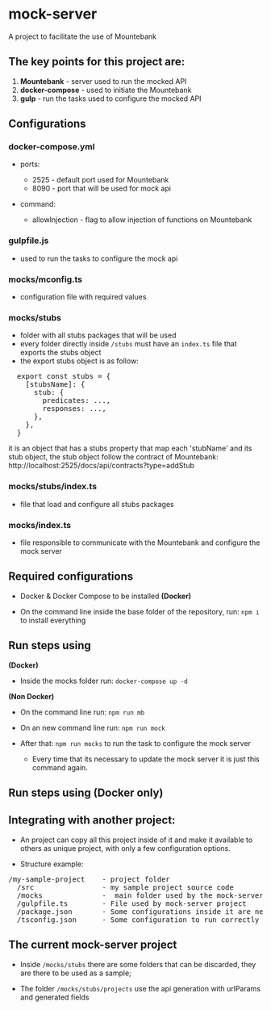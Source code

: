# mock-server
A project to facilitate the use of Mountebank


## The key points for this project are:

1. **Mountebank** - server used to run the mocked API
2. **docker-compose** - used to initiate the Mountebank
3. **gulp** - run the tasks used to configure the mocked API

## Configurations

### docker-compose.yml
  - ports:
    - 2525 - default port used for Mountebank
    - 8090 - port that will be used for mock api

  - command:
    - allowInjection - flag to allow injection of functions on Mountebank

### gulpfile.js
  - used to run the tasks to configure the mock api

### mocks/mconfig.ts
  - configuration file with required values

### mocks/stubs
  - folder with all stubs packages that will be used
  - every folder directly inside `/stubs` must have an `index.ts` file that exports the stubs object
  - the export stubs object is as follow:
<pre>
  export const stubs = {
    [stubsName]: {
      stub: {
        predicates: ...,
        responses: ...,
      },
    },
  }
</pre>
  it is an object that has a stubs property that map each 'stubName' and its stub object, the stub object follow the contract of Mountebank: http://localhost:2525/docs/api/contracts?type=addStub

### mocks/stubs/index.ts
  - file that load and configure all stubs packages

### mocks/index.ts
  - file responsible to communicate with the Mountebank and configure the mock server

## Required configurations 

- Docker & Docker Compose to be installed **(Docker)**

-  On the command line inside the base folder of the repository, run: `npm i` to install everything
  
## Run steps using 

**(Docker)**
- Inside the mocks folder run: `docker-compose up -d`

**(Non Docker)**
- On the command line run: `npm run mb`

- On an new command line run: `npm run mock`

- After that: `npm run mocks` to run the task to configure the mock server

  - Every time that its necessary to update the mock server it is just this command again.


## Run steps using (Docker only)

## Integrating with another project:

- An project can copy all this project inside of it and make it available to others as unique project, with only a few configuration options.

- Structure example:

<pre>
/my-sample-project    - project folder
  /src                - my sample project source code
  /mocks              -  main folder used by the mock-server project.
  /gulpfile.ts        - File used by mock-server project
  /package.json       - Some configurations inside it are needed to start the mock-server project
  /tsconfig.json      - Some configuration to run correctly with Typescript
</pre>
## The current mock-server project

- Inside `/mocks/stubs` there are some folders that can be discarded, they are there to be used as a sample;

- The folder `/mocks/stubs/projects` use the api generation with urlParams and generated fields
